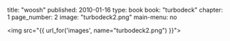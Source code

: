title: "woosh"
published: 2010-01-16
type: book
book: "turbodeck"
chapter: 1
page_number: 2
image: "turbodeck2.png"
main-menu: no

<img src="{{ url_for('images', name="turbodeck2.png") }}">
